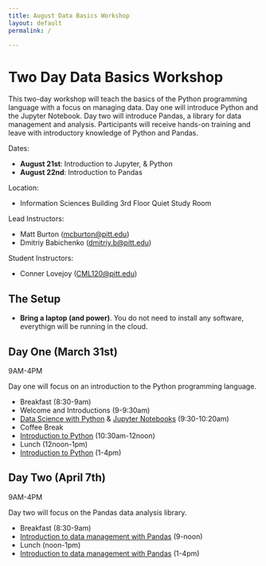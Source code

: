 ```yaml
---
title: August Data Basics Workshop
layout: default
permalink: /

---
```


# Two Day Data Basics Workshop

This two-day workshop will teach the basics of the Python programming language with a focus on managing data. Day one will introduce Python and the Jupyter Notebook. Day two will introduce Pandas, a library for data management and analysis. Participants will receive hands-on training and leave with introductory knowledge of Python and Pandas.

Dates:
- **August 21st**: Introduction to Jupyter, & Python
- **August 22nd**: Introduction to Pandas

Location:

* Information Sciences Building 3rd Floor Quiet Study Room 


Lead Instructors:

- Matt Burton (mcburton@pitt.edu)
- Dmitriy Babichenko (dmitriy.b@pitt.edu)

Student Instructors:

- Conner Lovejoy (CML120@pitt.edu)


## The Setup

* **Bring a laptop (and power)**. You do not need to install any software, everythign will be running in the cloud.

## Day One (March 31st)

9AM-4PM

Day one will focus on an introduction to the Python programming language.

* Breakfast (8:30-9am)
* Welcome and Introductions (9-9:30am)
* [Data Science with Python](data-science-demo/) & [Jupyter Notebooks](jupyter-notebooks/) (9:30-10:20am)
* Coffee Break
* [Introduction to Python](intro-to-python/) (10:30am-12noon)
* Lunch (12noon-1pm)
* [Introduction to Python](intro-to-python/) (1-4pm)



## Day Two (April 7th)

9AM-4PM

Day two will focus on the Pandas data analysis library.

* Breakfast (8:30-9am)
* [Introduction to data management with Pandas](intro-to-pandas/) (9-noon)
* Lunch (noon-1pm)
* [Introduction to data management with Pandas](intro-to-pandas/) (1-4pm)



